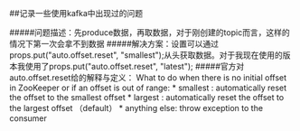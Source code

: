##记录一些使用kafka中出现过的问题

#####问题描述：先produce数据，再取数据，对于刚创建的topic而言，这样的情况下第一次会拿不到数据
#####解决方案：设置可以通过props.put("auto.offset.reset", "smallest");从头获取数据。对于我现在使用的版本我使用了props.put("auto.offset.reset", "latest");
#####官方对auto.offset.reset给的解释与定义：
    What to do when there is no initial offset in ZooKeeper or if an offset is out of range:
    * smallest : automatically reset the offset to the smallest offset
    * largest : automatically reset the offset to the largest offset （default）
    * anything else: throw exception to the consumer

